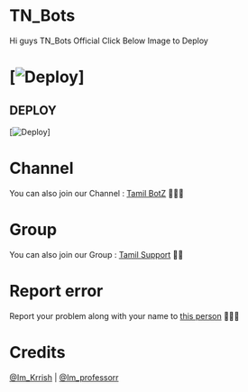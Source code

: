 # TN_Bots
Hi guys TN_Bots Official
Click Below Image to Deploy

# [![Deploy](https://telegra.ph/file/bb40440f17436b4095e61.jpg)]
## DEPLOY
[![Deploy](https://www.herokucdn.com/deploy/button.svg)]
# Channel
You can also join our Channel : [Tamil BotZ](https://t.me/TamilBotZ) 🤖🤖🤖

# Group
You can also join our Group : [Tamil Support](https://t.me/TamilSupport) 🤝🏻

# Report error
Report your problem along with your name to [this person](https://t.me/iMvEtRi) 👨🏻‍💻

# Credits
[@Im_Krrish](https://t.me/Im_Krrish) | [@Im_professorr](
https://t.me/Im_professorr)
